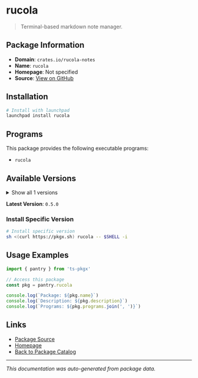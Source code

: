 # rucola

> Terminal-based markdown note manager.

## Package Information

- **Domain**: `crates.io/rucola-notes`
- **Name**: `rucola`
- **Homepage**: Not specified
- **Source**: [View on GitHub](https://github.com/pkgxdev/pantry/tree/main/projects/crates.io/rucola-notes/package.yml)

## Installation

```bash
# Install with launchpad
launchpad install rucola
```

## Programs

This package provides the following executable programs:

- `rucola`

## Available Versions

<details>
<summary>Show all 1 versions</summary>

- `0.5.0`

</details>

**Latest Version**: `0.5.0`

### Install Specific Version

```bash
# Install specific version
sh <(curl https://pkgx.sh) rucola -- $SHELL -i
```

## Usage Examples

```typescript
import { pantry } from 'ts-pkgx'

// Access this package
const pkg = pantry.rucola

console.log(`Package: ${pkg.name}`)
console.log(`Description: ${pkg.description}`)
console.log(`Programs: ${pkg.programs.join(', ')}`)
```

## Links

- [Package Source](https://github.com/pkgxdev/pantry/tree/main/projects/crates.io/rucola-notes/package.yml)
- [Homepage](#)
- [Back to Package Catalog](../package-catalog.md)

---

*This documentation was auto-generated from package data.*
